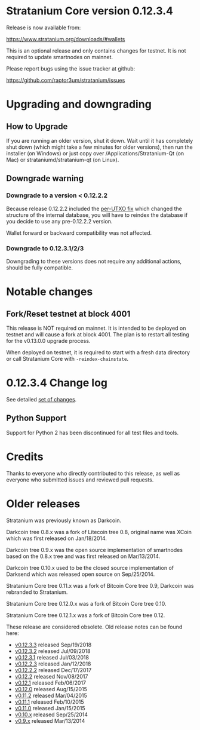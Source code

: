 Stratanium Core version 0.12.3.4
==========================

Release is now available from:

  <https://www.stratanium.org/downloads/#wallets>

This is an optional release and only contains changes for testnet. It is not required to update smartnodes on mainnet.

Please report bugs using the issue tracker at github:

  <https://github.com/raptor3um/stratanium/issues>


Upgrading and downgrading
=========================

How to Upgrade
--------------

If you are running an older version, shut it down. Wait until it has completely
shut down (which might take a few minutes for older versions), then run the
installer (on Windows) or just copy over /Applications/Stratanium-Qt (on Mac) or
strataniumd/stratanium-qt (on Linux).

Downgrade warning
-----------------

### Downgrade to a version < 0.12.2.2

Because release 0.12.2.2 included the [per-UTXO fix](release-notes/stratanium/release-notes-0.12.2.2.md#per-utxo-fix)
which changed the structure of the internal database, you will have to reindex
the database if you decide to use any pre-0.12.2.2 version.

Wallet forward or backward compatibility was not affected.

### Downgrade to 0.12.3.1/2/3

Downgrading to these versions does not require any additional actions, should be
fully compatible.


Notable changes
===============

Fork/Reset testnet at block 4001
--------------------------------

This release is NOT required on mainnet. It is intended to be deployed on testnet and will cause a fork at block 4001.
The plan is to restart all testing for the v0.13.0.0 upgrade process.

When deployed on testnet, it is required to start with a fresh data directory or call Stratanium Core with `-reindex-chainstate`.

0.12.3.4 Change log
===================

See detailed [set of changes](https://github.com/raptor3um/stratanium/compare/v0.12.3.3...stratanium:v0.12.3.4).

Python Support
--------------

Support for Python 2 has been discontinued for all test files and tools.

Credits
=======

Thanks to everyone who directly contributed to this release,
as well as everyone who submitted issues and reviewed pull requests.


Older releases
==============

Stratanium was previously known as Darkcoin.

Darkcoin tree 0.8.x was a fork of Litecoin tree 0.8, original name was XCoin
which was first released on Jan/18/2014.

Darkcoin tree 0.9.x was the open source implementation of smartnodes based on
the 0.8.x tree and was first released on Mar/13/2014.

Darkcoin tree 0.10.x used to be the closed source implementation of Darksend
which was released open source on Sep/25/2014.

Stratanium Core tree 0.11.x was a fork of Bitcoin Core tree 0.9,
Darkcoin was rebranded to Stratanium.

Stratanium Core tree 0.12.0.x was a fork of Bitcoin Core tree 0.10.

Stratanium Core tree 0.12.1.x was a fork of Bitcoin Core tree 0.12.

These release are considered obsolete. Old release notes can be found here:

- [v0.12.3.3](https://github.com/raptor3um/stratanium/blob/master/doc/release-notes/stratanium/release-notes-0.12.3.3.md) released Sep/19/2018
- [v0.12.3.2](https://github.com/raptor3um/stratanium/blob/master/doc/release-notes/stratanium/release-notes-0.12.3.2.md) released Jul/09/2018
- [v0.12.3.1](https://github.com/raptor3um/stratanium/blob/master/doc/release-notes/stratanium/release-notes-0.12.3.1.md) released Jul/03/2018
- [v0.12.2.3](https://github.com/raptor3um/stratanium/blob/master/doc/release-notes/stratanium/release-notes-0.12.2.3.md) released Jan/12/2018
- [v0.12.2.2](https://github.com/raptor3um/stratanium/blob/master/doc/release-notes/stratanium/release-notes-0.12.2.2.md) released Dec/17/2017
- [v0.12.2](https://github.com/raptor3um/stratanium/blob/master/doc/release-notes/stratanium/release-notes-0.12.2.md) released Nov/08/2017
- [v0.12.1](https://github.com/raptor3um/stratanium/blob/master/doc/release-notes/stratanium/release-notes-0.12.1.md) released Feb/06/2017
- [v0.12.0](https://github.com/raptor3um/stratanium/blob/master/doc/release-notes/stratanium/release-notes-0.12.0.md) released Aug/15/2015
- [v0.11.2](https://github.com/raptor3um/stratanium/blob/master/doc/release-notes/stratanium/release-notes-0.11.2.md) released Mar/04/2015
- [v0.11.1](https://github.com/raptor3um/stratanium/blob/master/doc/release-notes/stratanium/release-notes-0.11.1.md) released Feb/10/2015
- [v0.11.0](https://github.com/raptor3um/stratanium/blob/master/doc/release-notes/stratanium/release-notes-0.11.0.md) released Jan/15/2015
- [v0.10.x](https://github.com/raptor3um/stratanium/blob/master/doc/release-notes/stratanium/release-notes-0.10.0.md) released Sep/25/2014
- [v0.9.x](https://github.com/raptor3um/stratanium/blob/master/doc/release-notes/stratanium/release-notes-0.9.0.md) released Mar/13/2014

